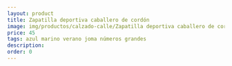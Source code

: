 ```yaml
---
layout: product
title: Zapatilla deportiva caballero de cordón
image: img/productos/calzado-calle/Zapatilla deportiva caballero de cordón=45=azul marino verano joma números grandes.webp
price: 45
tags: azul marino verano joma números grandes
description: 
order: 0
---
```

